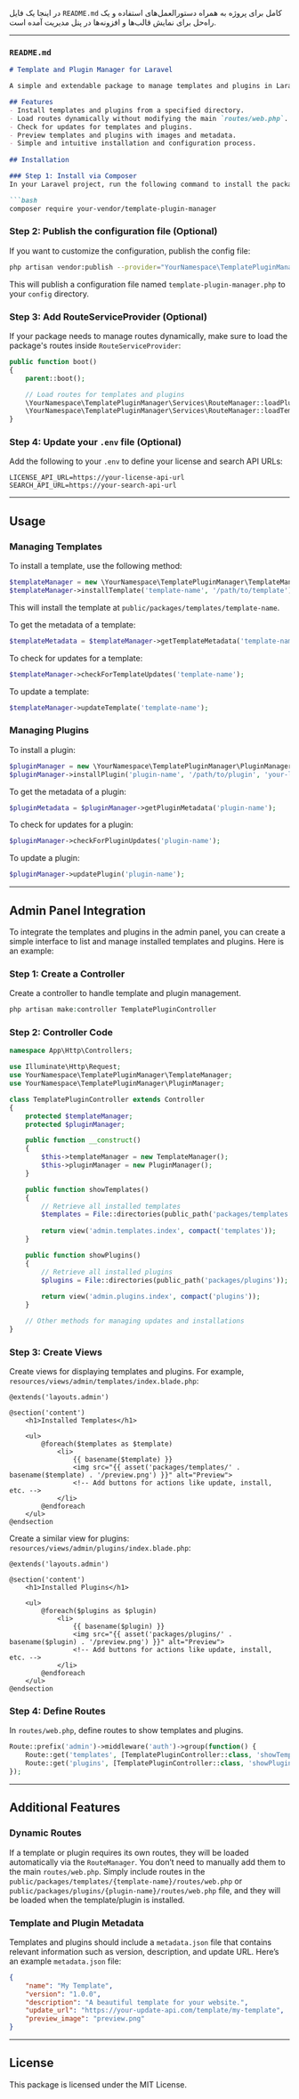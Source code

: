 در اینجا یک فایل `README.md` کامل برای پروژه به همراه دستورالعمل‌های استفاده و یک راه‌حل برای نمایش قالب‌ها و افزونه‌ها در پنل مدیریت آمده است.

---

### **`README.md`**

```markdown
# Template and Plugin Manager for Laravel

A simple and extendable package to manage templates and plugins in Laravel projects. This package allows you to easily install, update, and manage templates and plugins via a dedicated file structure. Templates and plugins can include routes, views, and metadata for easy installation and configuration.

## Features
- Install templates and plugins from a specified directory.
- Load routes dynamically without modifying the main `routes/web.php`.
- Check for updates for templates and plugins.
- Preview templates and plugins with images and metadata.
- Simple and intuitive installation and configuration process.
  
## Installation

### Step 1: Install via Composer
In your Laravel project, run the following command to install the package:

```bash
composer require your-vendor/template-plugin-manager
```

### Step 2: Publish the configuration file (Optional)
If you want to customize the configuration, publish the config file:

```bash
php artisan vendor:publish --provider="YourNamespace\TemplatePluginManager\TemplatePluginManagerServiceProvider" --tag="config"
```

This will publish a configuration file named `template-plugin-manager.php` to your `config` directory.

### Step 3: Add RouteServiceProvider (Optional)
If your package needs to manage routes dynamically, make sure to load the package's routes inside `RouteServiceProvider`:

```php
public function boot()
{
    parent::boot();

    // Load routes for templates and plugins
    \YourNamespace\TemplatePluginManager\Services\RouteManager::loadPluginRoutes('your-plugin-name');
    \YourNamespace\TemplatePluginManager\Services\RouteManager::loadTemplateRoutes('your-template-name');
}
```

### Step 4: Update your `.env` file (Optional)
Add the following to your `.env` to define your license and search API URLs:

```env
LICENSE_API_URL=https://your-license-api-url
SEARCH_API_URL=https://your-search-api-url
```

---

## Usage

### Managing Templates

To install a template, use the following method:

```php
$templateManager = new \YourNamespace\TemplatePluginManager\TemplateManager();
$templateManager->installTemplate('template-name', '/path/to/template');
```

This will install the template at `public/packages/templates/template-name`.

To get the metadata of a template:

```php
$templateMetadata = $templateManager->getTemplateMetadata('template-name');
```

To check for updates for a template:

```php
$templateManager->checkForTemplateUpdates('template-name');
```

To update a template:

```php
$templateManager->updateTemplate('template-name');
```

### Managing Plugins

To install a plugin:

```php
$pluginManager = new \YourNamespace\TemplatePluginManager\PluginManager();
$pluginManager->installPlugin('plugin-name', '/path/to/plugin', 'your-license-key');
```

To get the metadata of a plugin:

```php
$pluginMetadata = $pluginManager->getPluginMetadata('plugin-name');
```

To check for updates for a plugin:

```php
$pluginManager->checkForPluginUpdates('plugin-name');
```

To update a plugin:

```php
$pluginManager->updatePlugin('plugin-name');
```

---

## Admin Panel Integration

To integrate the templates and plugins in the admin panel, you can create a simple interface to list and manage installed templates and plugins. Here is an example:

### Step 1: Create a Controller
Create a controller to handle template and plugin management.

```php
php artisan make:controller TemplatePluginController
```

### Step 2: Controller Code
```php
namespace App\Http\Controllers;

use Illuminate\Http\Request;
use YourNamespace\TemplatePluginManager\TemplateManager;
use YourNamespace\TemplatePluginManager\PluginManager;

class TemplatePluginController extends Controller
{
    protected $templateManager;
    protected $pluginManager;

    public function __construct()
    {
        $this->templateManager = new TemplateManager();
        $this->pluginManager = new PluginManager();
    }

    public function showTemplates()
    {
        // Retrieve all installed templates
        $templates = File::directories(public_path('packages/templates'));
        
        return view('admin.templates.index', compact('templates'));
    }

    public function showPlugins()
    {
        // Retrieve all installed plugins
        $plugins = File::directories(public_path('packages/plugins'));
        
        return view('admin.plugins.index', compact('plugins'));
    }

    // Other methods for managing updates and installations
}
```

### Step 3: Create Views
Create views for displaying templates and plugins. For example, `resources/views/admin/templates/index.blade.php`:

```blade
@extends('layouts.admin')

@section('content')
    <h1>Installed Templates</h1>

    <ul>
        @foreach($templates as $template)
            <li>
                {{ basename($template) }}
                <img src="{{ asset('packages/templates/' . basename($template) . '/preview.png') }}" alt="Preview">
                <!-- Add buttons for actions like update, install, etc. -->
            </li>
        @endforeach
    </ul>
@endsection
```

Create a similar view for plugins: `resources/views/admin/plugins/index.blade.php`:

```blade
@extends('layouts.admin')

@section('content')
    <h1>Installed Plugins</h1>

    <ul>
        @foreach($plugins as $plugin)
            <li>
                {{ basename($plugin) }}
                <img src="{{ asset('packages/plugins/' . basename($plugin) . '/preview.png') }}" alt="Preview">
                <!-- Add buttons for actions like update, install, etc. -->
            </li>
        @endforeach
    </ul>
@endsection
```

### Step 4: Define Routes
In `routes/web.php`, define routes to show templates and plugins.

```php
Route::prefix('admin')->middleware('auth')->group(function() {
    Route::get('templates', [TemplatePluginController::class, 'showTemplates'])->name('admin.templates.index');
    Route::get('plugins', [TemplatePluginController::class, 'showPlugins'])->name('admin.plugins.index');
});
```

---

## Additional Features

### Dynamic Routes
If a template or plugin requires its own routes, they will be loaded automatically via the `RouteManager`. You don’t need to manually add them to the main `routes/web.php`. Simply include routes in the `public/packages/templates/{template-name}/routes/web.php` or `public/packages/plugins/{plugin-name}/routes/web.php` file, and they will be loaded when the template/plugin is installed.

### Template and Plugin Metadata
Templates and plugins should include a `metadata.json` file that contains relevant information such as version, description, and update URL. Here’s an example `metadata.json` file:

```json
{
    "name": "My Template",
    "version": "1.0.0",
    "description": "A beautiful template for your website.",
    "update_url": "https://your-update-api.com/template/my-template",
    "preview_image": "preview.png"
}
```

---

## License

This package is licensed under the MIT License.
```
